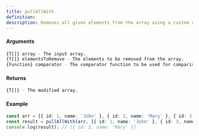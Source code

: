 ```yaml
---
title: pullAllWith
definition: 
description: Removes all given elements from the array using a custom comparator function.
---
```



#### Arguments


```bash
{T[]} array - The input array.
{T[]} elementsToRemove - The elements to be removed from the array.
{Function} comparator - The comparator function to be used for comparison.
```


#### Returns


```bash
{T[]} - The modified array.
```


#### Example


```ts
const arr = [{ id: 1, name: 'John' }, { id: 2, name: 'Mary' }, { id: 3, name: 'Peter' }];const result = pullAllWith(arr, [{ id: 1, name: 'John' }, { id: 3, name: 'Peter' }], (a, b) => a.id === b.id);console.log(result); // [{ id: 2, name: 'Mary' }]
```